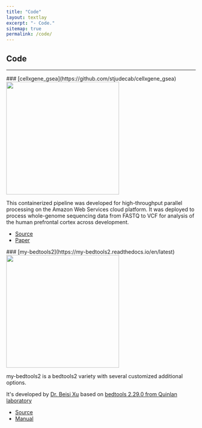 ```yaml
---
title: "Code"
layout: textlay
excerpt: "- Code."
sitemap: true
permalink: /code/
---
```



## Code

---

<div class="row">
<div class="col-sm-6">
### [cellxgene_gsea](https://github.com/stjudecab/cellxgene_gsea)


<img src="{{ site.url }}{{ site.baseurl }}/images/codepic/cellxgene_gsea.jpg" style="height: 300px"> 

This containerized pipeline was developed for high-throughput parallel processing on the Amazon Web Services cloud platform. It was deployed to process whole-genome sequencing data from FASTQ to VCF for analysis of the human prefrontal cortex across development.

- <a href="https://github.com/stjudecab/cellxgene_gsea"><i class='fab fa-github'></i> Source</a>
- <a href="https://covidexpress.herokuapp.com/"><i class='fa fa-book'></i> Paper</a>

</div>
<div class="col-sm-6">
### [my-bedtools2](https://my-bedtools2.readthedocs.io/en/latest)


<img src="{{ site.url }}{{ site.baseurl }}/images/codepic/my-bedtools2.jpg" style="height: 300px"> 


my-bedtools2 is a bedtools2 variety with several customized additional options.

It's developed by [Dr. Beisi Xu](https://github.com/xubeisi) based on [bedtools 2.29.0 from Quinlan laboratory](https://github.com/arq5x/bedtools2/releases/tag/v2.29.0)


- <a href="https://github.com/xubeisi/bedtools2"><i class='fab fa-github'></i> Source</a>
- <a href="https://my-bedtools2.readthedocs.io/en/latest"><i class='fa fa-book'></i> Manual</a>

</div>
